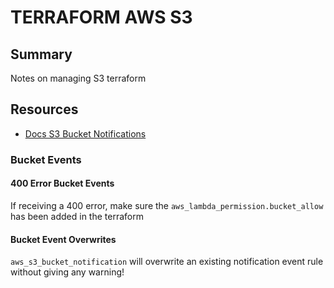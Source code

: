 # TERRAFORM AWS S3

## Summary

Notes on managing S3 terraform

## Resources

- [Docs S3 Bucket Notifications](https://www.terraform.io/docs/providers/aws/r/s3_bucket_notification.html)

### Bucket Events
#### 400 Error Bucket Events
If receiving a 400 error, make sure the `aws_lambda_permission.bucket_allow`
has been added in the terraform

#### Bucket Event Overwrites
`aws_s3_bucket_notification` will overwrite an existing notification event rule
without giving any warning!
